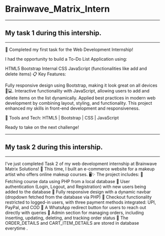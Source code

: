 # Brainwave_Matrix_Intern
---------------------------------------------------------------------------------------------------------------------------------
My task 1 during this intership.
--------------------------------
-------------------------------

🎯 Completed my first task for the Web Development Internship!

I had the opportunity to build a To-Do List Application using:

HTML5
Bootstrap
Internal CSS
JavaScript (functionalities like add and delete items)
📋 Key Features:

Fully responsive design using Bootstrap, making it look great on all devices 📱💻.
Interactive functionality with JavaScript, allowing users to add and delete items on the list dynamically.
Applied best practices in modern web development by combining layout, styling, and functionality.
This project enhanced my skills in front-end development and responsiveness.

🔧 Tools and Tech: HTML5 | Bootstrap | CSS | JavaScript

Ready to take on the next challenge!

------------------------------------------------------------------------------------------------------------------------------------
My task 2 during this intership.
------------------------------------
------------------------------------

I’ve just completed Task 2 of my web development internship at Brainwave Matrix Solutions! 🚀
This time, I built an e-commerce website for a makeup artist who offers online makeup courses. 🖥️✨ The project includes:
🔹 Fetching course data using PHP from a local database
🔹 User authentication (Login, Logout, and Registration) with new users being added to the database
🔹 Fully responsive design with a dynamic navbar (dropdown fetched from the database via PHP)
🔹 Checkout functionality restricted to logged-in users, with three payment methods integrated: UPI, PayPal, and COD
🔹 A WhatsApp redirect button for users to reach out directly with queries
🔹 Admin section for managing orders, including inserting, updating, deleting, and tracking order status
🔹 The ORDER_DETAILS and CART_ITEM_DETAILS are stored in database everytime . 
